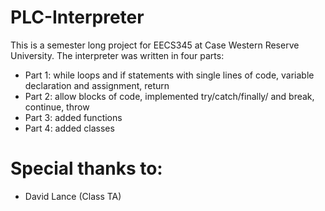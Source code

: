 # PLC-Interpreter

This is a semester long project for EECS345 at Case Western Reserve University.
The interpreter was written in four parts:
  - Part 1: while loops and if statements with single lines of code, variable declaration and assignment, return
  - Part 2: allow blocks of code, implemented try/catch/finally/ and break, continue, throw
  - Part 3: added functions
  - Part 4: added classes

# Special thanks to:
- David Lance (Class TA)
